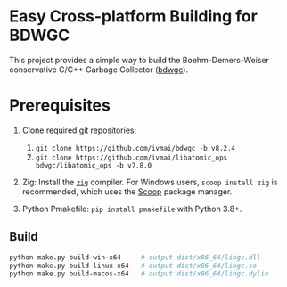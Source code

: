 # Easy Cross-platform Building for BDWGC

This project provides a simple way to build the Boehm-Demers-Weiser conservative C/C++ Garbage Collector ([bdwgc](https://github.com/ivmai/bdwgc)).

# Prerequisites

1. Clone required git repositories:
   1. `git clone https://github.com/ivmai/bdwgc -b v8.2.4`
   2. `git clone https://github.com/ivmai/libatomic_ops bdwgc/libatomic_ops -b v7.8.0`

2. Zig: Install the [`zig`](https://author.ciweimao.com/#navid-homepage) compiler. For Windows users, `scoop install zig` is recommended, which uses the [Scoop](https://scoop.sh/) package manager.

3. Python Pmakefile: `pip install pmakefile` with Python 3.8+.

## Build

```bash
python make.py build-win-x64     # output dist/x86_64/libgc.dll
python make.py build-linux-x64   # output dist/x86_64/libgc.so
python make.py build-macos-x64   # output dist/x86_64/libgc.dylib
```
